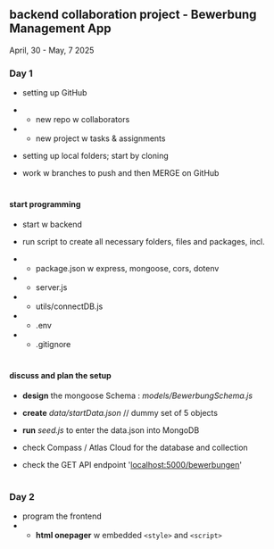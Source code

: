 ## backend collaboration project - Bewerbung Management App
April, 30 - May, 7 2025 

### Day 1

- setting up GitHub 
- - new repo w collaborators
- - new project w tasks & assignments

- setting up local folders; start by cloning

- work w branches to push and then MERGE on GitHub

#
#### start programming

- start w backend 

- run script to create all necessary folders, files and packages, incl.

- - package.json w express, mongoose, cors, dotenv
- - server.js
- - utils/connectDB.js
- - .env
- - .gitignore

#
#### discuss and plan the setup

- **design** the mongoose Schema : *models/BewerbungSchema.js*

- **create** *data/startData.json*   // dummy set of 5 objects
- **run** *seed.js* to enter the data.json into MongoDB
- check Compass / Atlas Cloud for the database and collection
- check the GET API endpoint '[localhost:5000/bewerbungen](http:localhost:5000/bewerbungen)'

#
### Day 2

- program the frontend
- - **html onepager** w embedded ```<style>``` and ```<script>```


